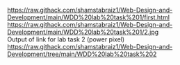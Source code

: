 https://raw.githack.com/shamstabraiz1/Web-Design-and-Development/main/WDD%20lab%20task%201/first.html
https://raw.githack.com/shamstabraiz1/Web-Design-and-Development/main/WDD%20lab%20task%201/2.jpg
<br>
Output of link for lab task 2 (power pixel)
<br>
https://raw.githack.com/shamstabraiz1/Web-Design-and-Development/tree/main/WDD%20lab%20task%202
